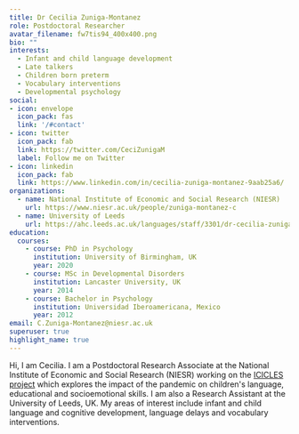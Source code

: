 ```yaml
---
title: Dr Cecilia Zuniga-Montanez
role: Postdoctoral Researcher
avatar_filename: fw7tis94_400x400.png
bio: ""
interests:
  - Infant and child language development
  - Late talkers
  - Children born preterm
  - Vocabulary interventions
  - Developmental psychology
social:
- icon: envelope
  icon_pack: fas
  link: '/#contact'
- icon: twitter
  icon_pack: fab
  link: https://twitter.com/CeciZunigaM
  label: Follow me on Twitter
- icon: linkedin
  icon_pack: fab
  link: https://www.linkedin.com/in/cecilia-zuniga-montanez-9aab25a6/
organizations:
  - name: National Institute of Economic and Social Research (NIESR)
    url: https://www.niesr.ac.uk/people/zuniga-montanez-c
  - name: University of Leeds
    url: https://ahc.leeds.ac.uk/languages/staff/3301/dr-cecilia-zuniga-montanez
education:
  courses:
    - course: PhD in Psychology
      institution: University of Birmingham, UK
      year: 2020
    - course: MSc in Developmental Disorders
      institution: Lancaster University, UK
      year: 2014
    - course: Bachelor in Psychology
      institution: Universidad Iberoamericana, Mexico
      year: 2012
email: C.Zuniga-Montanez@niesr.ac.uk
superuser: true
highlight_name: true
---
```

Hi, I am Cecilia. I am a Postdoctoral Research Associate at the National Institute of Economic and Social Research (NIESR) working on the [ICICLES project](https://www.iciclesproject.com/) which explores the impact of the pandemic on children's language, educational and socioemotional skills. I am also a Research Assistant at the University of Leeds, UK. My areas of interest include infant and child language and cognitive development, language delays and vocabulary interventions.
